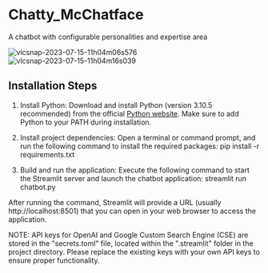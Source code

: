 # Chatty_McChatface
A chatbot with configurable personalities and expertise area


![vlcsnap-2023-07-15-11h04m06s576](https://github.com/averagePedestrian/Chatty_McChatface/assets/24970562/9382ceb6-2838-4d00-99b2-8231a4621a0f)
![vlcsnap-2023-07-15-11h04m16s039](https://github.com/averagePedestrian/Chatty_McChatface/assets/24970562/969c4d69-a78b-4511-b376-cc8c79803c2e)


## Installation Steps

1. Install Python: Download and install Python (version 3.10.5 recommended) from the official [Python website](https://www.python.org/downloads/). Make sure to add Python to your PATH during installation.

2. Install project dependencies: Open a terminal or command prompt, and run the following command to install the required packages: pip install -r requirements.txt

3. Build and run the application: Execute the following command to start the Streamlit server and launch the chatbot application: streamlit run chatbot.py

After running the command, Streamlit will provide a URL (usually http://localhost:8501) that you can open in your web browser to access the application.

NOTE: API keys for OpenAI and Google Custom Search Engine (CSE) are stored in the "secrets.toml" file, located within the ".streamlit" folder in the project directory. Please replace the existing keys with your own API keys to ensure proper functionality.

